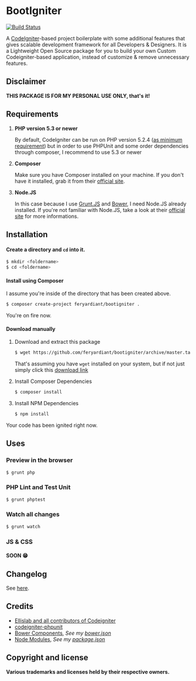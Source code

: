 # BootIgniter

[![Build Status](https://travis-ci.org/feryardiant/bootigniter.svg?branch=master)](https://travis-ci.org/feryardiant/bootigniter)

A [CodeIgniter](https://github.com/EllisLab/CodeIgniter)-based project boilerplate with some additional features that gives scalable development framework for all Developers & Designers. It is a Lightweight Open Source package for you to build your own Custom Codeigniter-based application, instead of customize & remove unnecessary features.

## Disclaimer

**THIS PACKAGE IS FOR MY PERSONAL USE ONLY, that's it!**

## Requirements

1. **PHP version 5.3 or newer**

   By default, CodeIgniter can be run on PHP version 5.2.4 ([as minimum requirement](https://github.com/EllisLab/CodeIgniter/#server-requirements)) but in order to use PHPUnit and some order dependencies through composer, I recommend to use 5.3 or newer

2. **Composer**

   Make sure you have Composer installed on your machine. If you don't have it installed, grab it from their [official site](https://getcomposer.org/download/).

3. **Node.JS**

   In this case because I use [Grunt.JS](http://gruntjs.com) and [Bower](http://bower.io), I need Node.JS already installed. If you're not familiar with Node.JS, take a look at their [official site](http://nodejs.org/) for more informations.

## Installation

#### Create a directory and `cd` into it.

```bash
$ mkdir <foldername>
$ cd <foldername>
```

#### Install using Composer

I assume you're inside of the directory that has been created above.

```bash
$ composer create-project feryardiant/bootigniter .
```

You're on fire now.

#### Download manually

1. Download and extract this package

   ```bash
   $ wget https://github.com/feryardiant/bootigniter/archive/master.tar.gz -qO - | tar xz | shopt -s dotglob && cp -rf bootigniter-master/* . && rm -rf bootigniter-master/
   ```

   That's assuming you have `wget` installed on your system, but if not just simply click this [download link](https://github.com/feryardiant/bootigniter/archive/1.0.1.tar.gz)

2. Install Composer Dependencies

   ```bash
   $ composer install
   ```

3. Install NPM Dependencies

   ```bash
   $ npm install
   ```

Your code has been ignited right now.

## Uses

### Preview in the browser

```bash
$ grunt php
```

### PHP Lint and Test Unit

```bash
$ grunt phptest
```

### Watch all changes

```bash
$ grunt watch
```

### JS & CSS

#### SOON :grin:

## Changelog

See [here](https://github.com/feryardiant/bootigniter/releases).

## Credits

+ [Ellislab and all contributors of Codeigniter](https://github.com/EllisLab/CodeIgniter)
+ [codeigniter-phpunit](https://github.com/fmalk/codeigniter-phpunit)
+ [Bower Components](http://bower.io), *See my [bower.json](../master/bower.json)*
+ [Node Modules](http://npmjs.org), *See my [package.json](../master/package.json)*

## Copyright and license

**Various trademarks and licenses held by their respective owners.**
